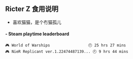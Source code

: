 ## Ricter Z 食用说明
- 喜欢猫猫，是个冇猫孤儿

<!-- steam-box start -->
#### - Steam playtime leaderboard
```text
🎮 World of Warships                 🕘 25 hrs 27 mins
🎮 NieR Replicant ver.1.22474487139... 🕘 9 hrs 44 mins
```
<!-- Powered by https://github.com/YouEclipse/steam-box . -->
<!-- steam-box end -->
